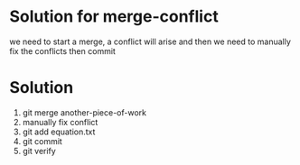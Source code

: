 # Solution for merge-conflict
we need to start a merge, a conflict will arise and then we need to manually fix the conflicts then commit

# Solution
1) git merge another-piece-of-work
2) manually fix conflict
3) git add equation.txt
4) git commit
5) git verify